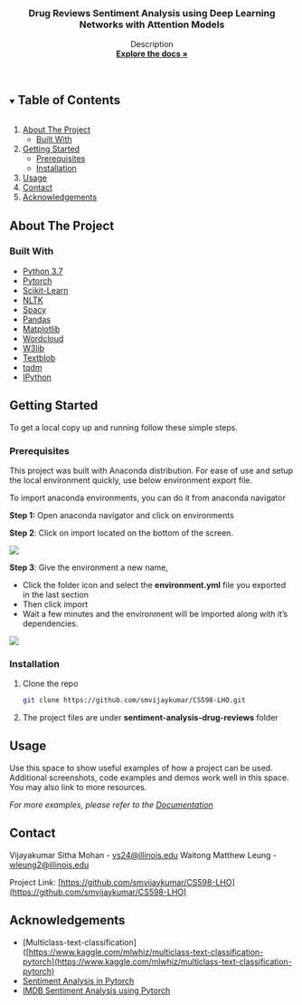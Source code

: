 
<br />
<p align="center">
  <h3 align="center">Drug Reviews Sentiment Analysis using Deep Learning Networks with Attention Models</h3>

  <p align="center">
    Description
    <br />
    <a href="https://github.com/smvijaykumar/CS598-LHO"><strong>Explore the docs »</strong></a>
    <br />
    <br />
 
  </p>
</p>

<!-- TABLE OF CONTENTS -->
<details open="open">
  <summary><h2 style="display: inline-block">Table of Contents</h2></summary>
  <ol>
    <li>
      <a href="#about-the-project">About The Project</a>
      <ul>
        <li><a href="#built-with">Built With</a></li>
      </ul>
    </li>
    <li>
      <a href="#getting-started">Getting Started</a>
      <ul>
        <li><a href="#prerequisites">Prerequisites</a></li>
        <li><a href="#installation">Installation</a></li>
      </ul>
    </li>
    <li><a href="#usage">Usage</a></li>
    <li><a href="#contact">Contact</a></li>
    <li><a href="#acknowledgements">Acknowledgements</a></li>
  </ol>
</details>



<!-- ABOUT THE PROJECT -->
## About The Project


### Built With

* [Python 3.7]()
* [Pytorch]()
* [Scikit-Learn]()
* [NLTK]()
* [Spacy]()
* [Pandas]()
* [Matplotlib]()
* [Wordcloud]()
* [W3lib]()
* [Textblob]()
* [tqdm]()
* [IPython]()



<!-- GETTING STARTED -->
## Getting Started

To get a local copy up and running follow these simple steps.

### Prerequisites

This project was built with Anaconda distribution. For ease of use and setup the local environment quickly, use below environment export file.

To import anaconda environments, you can do it from anaconda navigator

**Step 1:**  Open anaconda navigator and click on environments

**Step 2**: Click on import located on the bottom of the screen.

![](https://i0.wp.com/evidencen.com/wp-content/uploads/2020/07/image-4.png?resize=302%2C85&ssl=1)

**Step 3**: Give the environment a new name,

-   Click the folder icon and select the  **environment.yml** file you exported in the last section
-   Then click import
-   Wait a few minutes and the environment will be imported along with it’s dependencies.

![](https://i2.wp.com/evidencen.com/wp-content/uploads/2020/07/image-5.png?resize=457%2C191&ssl=1)


### Installation

1. Clone the repo
   ```sh
   git clone https://github.com/smvijaykumar/CS598-LHO.git
   ```
2. The project files are under **sentiment-analysis-drug-reviews** folder



<!-- USAGE EXAMPLES -->
## Usage

Use this space to show useful examples of how a project can be used. Additional screenshots, code examples and demos work well in this space. You may also link to more resources.

_For more examples, please refer to the [Documentation](https://example.com)_


<!-- CONTACT -->
## Contact

Vijayakumar Sitha Mohan - vs24@illinois.edu
Waitong Matthew Leung - wleung2@illinois.edu

Project Link: [https://github.com/smvijaykumar/CS598-LHO](https://github.com/smvijaykumar/CS598-LHO)

<!-- ACKNOWLEDGEMENTS -->
## Acknowledgements

* [Multiclass-text-classification]([https://www.kaggle.com/mlwhiz/multiclass-text-classification-pytorch](https://www.kaggle.com/mlwhiz/multiclass-text-classification-pytorch)
* [Sentiment Analysis in Pytorch](https://github.com/bentrevett/pytorch-sentiment-analysis)
* [IMDB Sentiment Analysis using Pytorch](https://github.com/iArunava/IMDB-Sentiment-Analysis-using-PyTorch)



<!-- MARKDOWN LINKS & IMAGES -->
<!-- https://www.markdownguide.org/basic-syntax/#reference-style-links -->
[contributors-shield]: https://img.shields.io/github/contributors/smvijaykumar/repo.svg?style=for-the-badge
[contributors-url]: https://github.com/smvijaykumar/repo/graphs/contributors
[forks-shield]: https://img.shields.io/github/forks/smvijaykumar/repo.svg?style=for-the-badge
[forks-url]: https://github.com/smvijaykumar/repo/network/members
[stars-shield]: https://img.shields.io/github/stars/smvijaykumar/repo.svg?style=for-the-badge
[stars-url]: https://github.com/smvijaykumar/repo/stargazers
[issues-shield]: https://img.shields.io/github/issues/smvijaykumar/repo.svg?style=for-the-badge
[issues-url]: https://github.com/smvijaykumar/repo/issues
[license-shield]: https://img.shields.io/github/license/smvijaykumar/repo.svg?style=for-the-badge
[license-url]: https://github.com/smvijaykumar/repo/blob/master/LICENSE.txt
[linkedin-shield]: https://img.shields.io/badge/-LinkedIn-black.svg?style=for-the-badge&logo=linkedin&colorB=555
[linkedin-url]: https://linkedin.com/in/smvijaykumar




